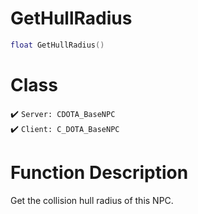 # GetHullRadius
```lua
float GetHullRadius()
```
# Class
✔️ `Server: CDOTA_BaseNPC`  
✔️ `Client: C_DOTA_BaseNPC`  

# Function Description
Get the collision hull radius of this NPC.
